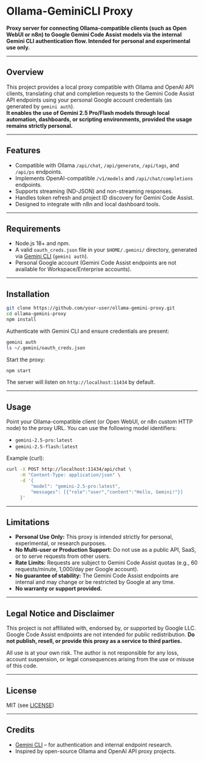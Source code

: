 # Ollama-GeminiCLI Proxy

**Proxy server for connecting Ollama-compatible clients (such as Open WebUI or n8n) to Google Gemini Code Assist models via the internal Gemini CLI authentication flow. Intended for personal and experimental use only.**

---

## Overview

This project provides a local proxy compatible with Ollama and OpenAI API clients, translating chat and completion requests to the Gemini Code Assist API endpoints using your personal Google account credentials (as generated by `gemini auth`).  
**It enables the use of Gemini 2.5 Pro/Flash models through local automation, dashboards, or scripting environments, provided the usage remains strictly personal.**

---

## Features

- Compatible with Ollama `/api/chat`, `/api/generate`, `/api/tags`, and `/api/ps` endpoints.
- Implements OpenAI-compatible `/v1/models` and `/api/chat/completions` endpoints.
- Supports streaming (ND-JSON) and non-streaming responses.
- Handles token refresh and project ID discovery for Gemini Code Assist.
- Designed to integrate with n8n and local dashboard tools.

---

## Requirements

- Node.js 18+ and npm.
- A valid `oauth_creds.json` file in your `$HOME/.gemini/` directory, generated via [Gemini CLI](https://github.com/google-gemini/gemini-cli) (`gemini auth`).
- Personal Google account (Gemini Code Assist endpoints are not available for Workspace/Enterprise accounts).

---

## Installation

```sh
git clone https://github.com/your-user/ollama-gemini-proxy.git
cd ollama-gemini-proxy
npm install
````

Authenticate with Gemini CLI and ensure credentials are present:

```sh
gemini auth
ls ~/.gemini/oauth_creds.json
```

Start the proxy:

```sh
npm start
```

The server will listen on `http://localhost:11434` by default.

---

## Usage

Point your Ollama-compatible client (or Open WebUI, or n8n custom HTTP node) to the proxy URL.
You can use the following model identifiers:

* `gemini-2.5-pro:latest`
* `gemini-2.5-flash:latest`

Example (curl):

```sh
curl -X POST http://localhost:11434/api/chat \
     -H "Content-Type: application/json" \
     -d '{
         "model": "gemini-2.5-pro:latest",
         "messages": [{"role":"user","content":"Hello, Gemini!"}]
     }'
```

---

## Limitations

* **Personal Use Only:** This proxy is intended strictly for personal, experimental, or research purposes.
* **No Multi-user or Production Support:** Do not use as a public API, SaaS, or to serve requests from other users.
* **Rate Limits:** Requests are subject to Gemini Code Assist quotas (e.g., 60 requests/minute, 1,000/day per Google account).
* **No guarantee of stability:** The Gemini Code Assist endpoints are internal and may change or be restricted by Google at any time.
* **No warranty or support provided.**

---

## Legal Notice and Disclaimer

This project is not affiliated with, endorsed by, or supported by Google LLC.
Google Code Assist endpoints are not intended for public redistribution.
**Do not publish, resell, or provide this proxy as a service to third parties.**

All use is at your own risk. The author is not responsible for any loss, account suspension, or legal consequences arising from the use or misuse of this code.

---

## License

MIT (see [LICENSE](./LICENSE))

---

## Credits

* [Gemini CLI](https://github.com/google-gemini/gemini-cli) – for authentication and internal endpoint research.
* Inspired by open-source Ollama and OpenAI API proxy projects.
